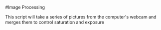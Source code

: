 #Image Processing

This script will take a series of pictures from the computer's webcam and merges them to control saturation and exposure
